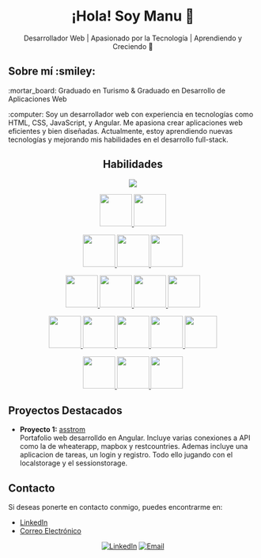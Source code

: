 <!-- Encabezado principal -->
<h1 align="center">¡Hola! Soy Manu 👋</h1>

<!-- Descripción breve -->
<p align="center">
  Desarrollador Web | Apasionado por la Tecnología | Aprendiendo y Creciendo 🚀
</p>

<!-- Imagen de banner (opcional)
<p align="center">
  <img src="URL_DE_TU_BANNER" alt="Banner" width="600" />
</p>-->

<!-- Sección de acerca de mí -->
<h2>Sobre mí :smiley:</h2>
<p>
  :mortar_board: Graduado en Turismo & Graduado en Desarrollo de Aplicaciones Web
<p>
<p>
  :computer: Soy un desarrollador web con experiencia en tecnologías como HTML, CSS, JavaScript, y Angular. Me apasiona crear aplicaciones web eficientes y bien diseñadas. Actualmente, estoy aprendiendo nuevas tecnologías y mejorando mis habilidades en el desarrollo full-stack.
</p>

<!-- Habilidades con iconos -->
<h2 align="center">Habilidades</h2>

<!-- Fila superior -->
<p align="center">
  <a href="https://skillicons.dev">
    <img src="https://skillicons.dev/icons?i=html"/>
  </a>
</p>

<!-- Segunda fila -->
<p align="center">
  <a href="https://skillicons.dev">
    <img src="https://skillicons.dev/icons?i=css" width="65" />
    <img src="https://skillicons.dev/icons?i=ts" width="65" />
  </a>
</p>

<!-- Tercera fila -->
<p align="center">
  <a href="https://skillicons.dev">
    <img src="https://skillicons.dev/icons?i=js" width="65" />
    <img src="https://skillicons.dev/icons?i=npm" width="65" />
    <img src="https://skillicons.dev/icons?i=react" width="65" />
  </a>
</p>

<!-- Cuarta fila -->
<p align="center">
  <a href="https://skillicons.dev">
    <img src="https://skillicons.dev/icons?i=angular" width="65" />
    <img src="https://skillicons.dev/icons?i=nodejs" width="65" />
    <img src="https://skillicons.dev/icons?i=github" width="65" />
    <img src="https://skillicons.dev/icons?i=gitlab" width="65" />
  </a>
</p>

<!-- Quinta fila -->
<p align="center">
  <a href="https://skillicons.dev">
    <img src="https://skillicons.dev/icons?i=bootstrap" width="65" />
    <img src="https://skillicons.dev/icons?i=materialui" width="65" />
    <img src="https://skillicons.dev/icons?i=tailwind" width="65" />
    <img src="https://skillicons.dev/icons?i=docker" width="65" />
    <img src="https://skillicons.dev/icons?i=mongodb" width="65" />
  </a>
</p>

<!-- Sexta fila -->
<p align="center">
  <a href="https://skillicons.dev">
    <img src="https://skillicons.dev/icons?i=linux" width="65" />
    <img src="https://skillicons.dev/icons?i=openshift" width="65" />
    <img src="https://skillicons.dev/icons?i=redhat" width="65" />
  </a>
</p>




<!-- Sección de proyectos destacados -->
<h2>Proyectos Destacados</h2>
<ul>
  <li>
    <strong>Proyecto 1:</strong> <a href="https://asstrom.es/home">asstrom</a>
    <br />
    Portafolio web desarrolldo en Angular. Incluye varias conexiones a API como la de wheaterapp, mapbox y restcountries.
    Ademas incluye una aplicacion de tareas, un login y registro. Todo ello jugando con el localstorage y el sessionstorage.
  </li>
</ul>

<!-- Sección de contacto -->
<h2>Contacto</h2>
<p>
  Si deseas ponerte en contacto conmigo, puedes encontrarme en:
  <ul>
    <li><a href="https://www.linkedin.com/in/josemanuelmosqueteabreu/">LinkedIn</a></li>
    <li><a href="jmma1995@gmail.com">Correo Electrónico</a></li>
  </ul>
</p>

<!-- Iconos de redes sociales (opcional) -->
<p align="center">
  <a href="www.linkedin.com/in/josé-manuel-mosquete-abreu-662691166"><img src="https://img.shields.io/badge/-LinkedIn-blue" alt="LinkedIn"></a>
  <a href="jmma1995@gmail.com"><img src="https://img.shields.io/badge/-Email-red" alt="Email"></a>
</p>
